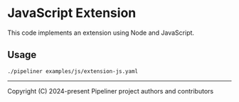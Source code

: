 # JavaScript Extension

This code implements an extension using Node and JavaScript.

## Usage

```shell
./pipeliner examples/js/extension-js.yaml
```

---

Copyright (C) 2024-present Pipeliner project authors and contributors